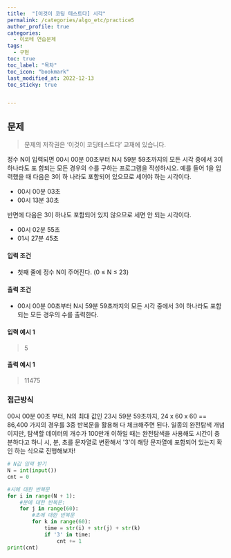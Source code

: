 ```yaml
---
title:  "[이것이 코딩 테스트다] 시각"
permalink: /categories/algo_etc/practice5
author_profile: true
categories:
  - 이코테 연습문제
tags:
  - 구현
toc: true
toc_label: "목차"
toc_icon: "bookmark"
last_modified_at: 2022-12-13
toc_sticky: true 


---
```


## 문제

> 문제의 저작권은 ‘이것이 코딩테스트다’ 교재에 있습니다.



정수 N이 입력되면 00시 00분 00초부터 N시 59분 59초까지의 모든 시각 중에서 3이 하나라도 포 함되는 모든 경우의 수를 구하는 프로그램을 작성하시오. 예를 들어 1을 입력했을 때 다음은 3이 하 나라도 포함되어 있으므로 세어야 하는 시각이다.

- 00시 00분 03초 
- 00시 13분 30초

반면에 다음은 3이 하나도 포함되어 있지 않으므로 세면 안 되는 시각이다.

- 00시 02분 55초
- 01시 27분 45초

#### 입력 조건

- 첫째 줄에 정수 N이 주어진다. (0 ≤ N ≤ 23) 

#### 출력 조건

- 00시 00분 00초부터 N시 59분 59초까지의 모든 시각 중에서 3이 하나라도 포함되는 모든 경우의  수를 출력한다.

 

#### 입력 예시 1

> 5

#### 출력 예시 1

> 11475



### 접근방식

 00시 00분 00초 부터, N의 최대 값인 23시 59분 59초까지, 24 x 60 x 60 == 86,400 가지의 경우를 3중 반복문을 활용해 다 체크해주면 된다. 일종의 완전탐색 개념이지만, 탐색할 데이터의 개수가 100만개 이하일 때는 완전탐색을 사용해도 시간이 충분하다고 하니 시, 분, 초를 문자열로 변환해서 '3'이 해당 문자열에 포함되어 있는지 확인 하는 식으로 진행해보자! 

```python
# N값 입력 받기
N = int(input())
cnt = 0

#시에 대한 반복문
for i in range(N + 1):
    #분에 대한 반복문:
    for j in range(60):
        #초에 대한 반복문
        for k in range(60):
            time = str(i) + str(j) + str(k)
            if '3' in time:
                cnt += 1
print(cnt)         
```

